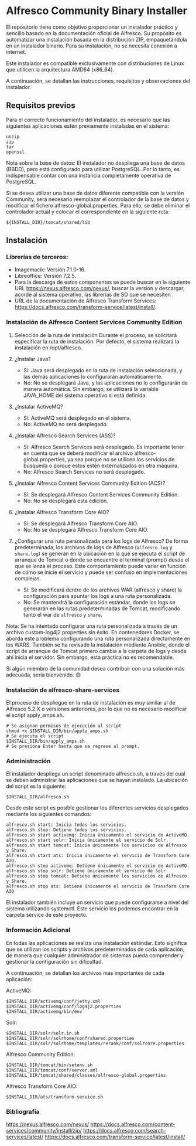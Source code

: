 # Alfresco Community Binary Installer
El repositorio tiene como objetivo proporcionar un instalador práctico y sencillo basado en la documentación oficial de Alfresco. Su propósito es automatizar una instalación basada en la distribución ZIP, empaquetándola en un instalador binario. Para su instalación, no se necesita conexión a internet.

Este instalador es compatible exclusivamente con distribuciones de Linux que utilicen la arquitectura AMD64 (x86_64).

A continuación, se detallan las instrucciones, requisitos y observaciones del instalador.

## Requisitos previos
Para el correcto funcionamiento del instalador, es necesario que las siguientes aplicaciones estén previamente instaladas en el sistema:

    unzip
    zip
    tar
    openssl

Nota sobre la base de datos:
El instalador no despliega una base de datos (BBDD), pero está configurado para utilizar PostgreSQL. Por lo tanto, es indispensable contar con una instancia completamente operativa de PostgreSQL.

Si se desea utilizar una base de datos diferente compatible con la versión Community, será necesario reemplazar el controlador de la base de datos y modificar el fichero alfresco-global.properties. Para ello, se debe eliminar el controlador actual y colocar el correspondiente en la siguiente ruta:

    ${INSTALL_DIR}/tomcat/shared/lib

## Instalación
### Librerías de terceros:
- Imagemacik: Versión 7.1.0-16.
- Libreoffice: Versión 7.2.5.
- Para la descarga de estos componentes se puede buscar en la siguiente URL https://nexus.alfresco.com/nexus/, buscar la versión y descargar, acorde al sistema operativo, las librerías de SO que se necesiten  .
- URL de la documentación de Alfresco Transform Services: https://docs.alfresco.com/transform-service/latest/install/.

### Instalación de Alfresco Content Services Community Edition
1. Selección de la ruta de instalación
Durante el proceso, se solicitará especificar la ruta de instalación. Por defecto, el sistema realizará la instalación en /opt/alfresco.

2. ¿Instalar Java?
    - Sí: Java será desplegado en la ruta de instalación seleccionada, y las demás aplicaciones lo configurarán automáticamente.
    - No: No se desplegará Java, y las aplicaciones no lo configurarán de manera automática. Sin embargo, se utilizará la variable JAVA_HOME del sistema operativo si está definida.
3. ¿Instalar ActiveMQ?
    - Sí: ActiveMQ será desplegado en el sistema.
    - No: ActiveMQ no será desplegado.
4. ¿Instalar Alfresco Search Services (ASS)?
    - Sí: Alfresco Search Services será desplegado. Es importante tener en cuenta que se deberá modificar el archivo alfresco-global.properties, ya sea porque no se utilicen los servicios de búsqueda o porque estos estén externalizados en otra máquina.
    - No: Alfresco Search Services no será desplegado.
5. ¿Instalar Alfresco Content Services Community Edition (ACS)?
    - Sí: Se desplegará Alfresco Content Services Community Edition.
    - No: No se desplegará esta edición.
6. ¿Instalar Alfresco Transform Core AIO?
    - Sí: Se desplegará Alfresco Transform Core AIO.
    - No: No se desplegará Alfresco Transform Core AIO.
7. ¿Configurar una ruta personalizada para los logs de Alfresco?
De forma predeterminada, los archivos de logs de Alfresco (`alfresco.log` y `share.log`) se generan en la ubicación en la que se ejecuta el script de arranque de Tomcat o donde se encuentre el terminal (prompt) desde el que se lanza el proceso. Este comportamiento puede variar en función de cómo se inicie el servicio y puede ser confuso en implementaciones complejas.
    - Sí: Se modificará dentro de los archivos WAR (alfresco y share) la configuración para apuntar los logs a una ruta personalizada.
    - No: Se mantendrá la configuración estándar, donde los logs se generarán en las rutas predeterminadas de Tomcat, modificando tanto el war de `alfresco` y `share`.

Nota:
Se ha intentado configurar una ruta personalizada a través de un archivo custom-log4j2.properties sin éxito. En contenedores Docker, se aborda este problema configurando una ruta personalizada directamente en los WARS. También se ha revisado la instalación mediante Ansible, donde el script de arranque de Tomcat primero cambia a la carpeta de logs y desde ahí inicia el servidor. Sin embargo, esta práctica no es recomendable.

Si algún miembro de la comunidad desea contribuir con una solución más adecuada, sería bienvenido. 😊

### Instalación de alfresco-share-services
El proceso de despliegue en la ruta de instalación es muy similar al de Alfresco 5.2.X o versiones anteriores, por lo que no es necesario modificar el script apply_amps.sh.
```
# Se asignan permisos de ejecución al script
chmod +x $INSTALL_DIR/bin/apply_amps.sh
# Se ejecuta el script
$INSTALL_DIR/bin/apply_amps.sh
# Se presiona Enter hasta que se regrese al prompt.
```

### Administración
El instalador despliega un script denominado alfresco.sh, a través del cual se deben administrar las aplicaciones que se hayan instalado.
La ubicación del script es la siguiente:

    $INSTALL_DIR/alfresco.sh

Desde este script es posible gestionar los diferentes servicios desplegados mediante los siguientes comandos:

    alfresco.sh start: Inicia todos los servicios.
    alfresco.sh stop: Detiene todos los servicios.
    alfresco.sh start activemq: Inicia únicamente el servicio de ActiveMQ.
    alfresco.sh start solr: Inicia únicamente el servicio de Solr.
    alfresco.sh start tomcat: Inicia únicamente los servicios de Alfresco y Share.
    alfresco.sh start ats: Inicia únicamente el servicio de Transform Core AIO.
    alfresco.sh stop activemq: Detiene únicamente el servicio de ActiveMQ.
    alfresco.sh stop solr: Detiene únicamente el servicio de Solr.
    alfresco.sh stop tomcat: Detiene únicamente los servicios de Alfresco y Share.
    alfresco.sh stop ats: Detiene únicamente el servicio de Transform Core AIO

El instalador también incluye un servicio que puede configurarse a nivel del sistema utilizando systemctl. Este servicio los podemos encontrar en la carpeta service de este proyecto.

### Información Adicional
En todas las aplicaciones se realiza una instalación estándar. Esto significa que se utilizan los scripts y archivos predeterminados de cada aplicación, de manera que cualquier administrador de sistemas pueda comprender y gestionar la configuración sin dificultad.

A continuación, se detallan los archivos más importantes de cada aplicación:

ActiveMQ:

    $INSTALL_DIR/activemq/conf/jetty.xml
    $INSTALL_DIR/activemq/conf/log4j2.properties
    $INSTALL_DIR/activemq/bin/env

Solr:

    $INSTALL_DIR/solr/solr.in.sh
    $INSTALL_DIR/solr/solrhome/conf/shared.properties
    $INSTALL_DIR/solr/solrhome/templates/rerank/conf/solrcore.properties

Alfresco Community Edition:

    $INSTALL_DIR/tomcat/bin/setenv.sh
    $INSTALL_DIR/tomcat/conf/server.xml
    $INSTALL_DIR/tomcat/shared/classes/alfresco-global.properties

Alfresco Transform Core AIO:

    $INSTALL_DIR/ats/transform-service.sh

### Bibliografía

https://nexus.alfresco.com/nexus/
https://docs.alfresco.com/content-services/community/install/zip/
https://docs.alfresco.com/search-services/latest/
https://docs.alfresco.com/transform-service/latest/install/
